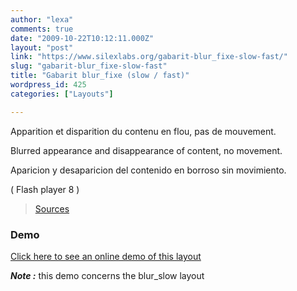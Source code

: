 ```yaml
---
author: "lexa"
comments: true
date: "2009-10-22T10:12:11.000Z"
layout: "post"
link: "https://www.silexlabs.org/gabarit-blur_fixe-slow-fast/"
slug: "gabarit-blur_fixe-slow-fast"
title: "Gabarit blur_fixe (slow / fast)"
wordpress_id: 425
categories: ["Layouts"]

---
```

Apparition et disparition du contenu en flou,
pas de mouvement.

Blurred appearance and disappearance of content,
no movement.

Aparicion y desaparicion del contenido en borroso
sin movimiento.

( Flash player 8 )

> [Sources](http://www.pascaldesign.fr/down/layouts/blur_fixe.zip)


### Demo


[Click here to see an online demo of this layout](https://www.silexlabs.org/silex_server/?/layout.demo8#/start/page.2)

_**Note :**_ this demo concerns the blur_slow layout

